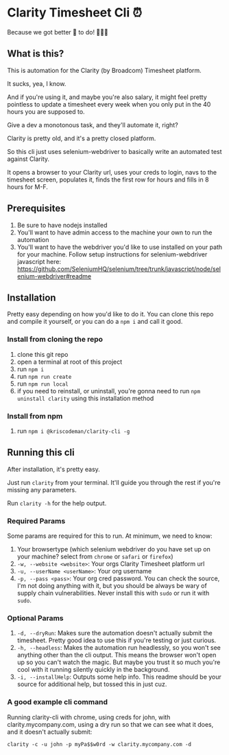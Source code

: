 # Clarity Timesheet Cli ⏰

Because we got better 💩 to do! 🏃🏻💨

## What is this?

This is automation for the Clarity (by Broadcom) Timesheet platform.

It sucks, yea, I know.

And if you're using it, and maybe you're also salary, it might feel pretty pointless to update a timesheet every week when you only put in the 40 hours you are supposed to.

Give a dev a monotonous task, and they'll automate it, right?

Clarity is pretty old, and it's a pretty closed platform.

So this cli just uses selenium-webdriver to basically write an automated test against Clarity.

It opens a browser to your Clarity url, uses your creds to login, navs to the timesheet screen, populates it, finds the first row for hours and fills in 8 hours for M-F.

## Prerequisites

1. Be sure to have nodejs installed
1. You'll want to have admin access to the machine your own to run the automation
1. You'll want to have the webdriver you'd like to use installed on your path for your machine. Follow setup instructions for selenium-webdriver javascript here: <https://github.com/SeleniumHQ/selenium/tree/trunk/javascript/node/selenium-webdriver#readme>

## Installation

Pretty easy depending on how you'd like to do it. You can clone this repo and compile it yourself, or you can do a `npm i` and call it good.

### Install from cloning the repo

1. clone this git repo
1. open a terminal at root of this project
1. run `npm i`
1. run `npm run create`
1. run `npm run local`
1. if you need to reinstall, or uninstall, you're gonna need to run `npm uninstall clarity` using this installation method

### Install from npm

1. run `npm i @kriscodeman/clarity-cli -g`

## Running this cli

After installation, it's pretty easy.

Just run `clarity` from your terminal. It'll guide you through the rest if you're missing any parameters.

Run `clarity -h` for the help output.

### Required Params

Some params are required for this to run. At minimum, we need to know:

1. Your browsertype (which selenium webdriver do you have set up on your machine? select from `chrome` or `safari` or `firefox`)
1. `-w, --website <website>`: Your orgs Clarity Timesheet platform url
1. `-u, --userName <userName>`: Your org username
1. `-p, --pass <pass>`: Your org cred password. You can check the source, I'm not doing anything with it, but you should be always be wary of supply chain vulnerabilities. Never install this with `sudo` or run it with `sudo`.

### Optional Params

1. `-d, --dryRun`: Makes sure the automation doesn't actually submit the timesheet. Pretty good idea to use this if you're testing or just curious.
1. `-h, --headless`: Makes the automation run headlessly, so you won't see anything other than the cli output. This means the browser won't open up so you can't watch the magic. But maybe you trust it so much you're cool with it running silently quickly in the background.
1. `-i, --installHelp`: Outputs some help info. This readme should be your source for additional help, but tossed this in just cuz.

### A good example cli command

Running clarity-cli with chrome, using creds for john, with clarity.mycompany.com, using a dry run so that we can see what it does, and it doesn't actually submit:

`clarity -c -u john -p myPa$$w0rd -w clarity.mycompany.com -d`

